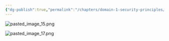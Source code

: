 ```yaml
---
{"dg-publish":true,"permalink":"/chapters/domain-1-security-principles/domain-1-security-principles/1-11-professional-code-of-conduct/","noteIcon":""}
---
```


![pasted_image_15.png](/img/user/pasted_image_15.png)

![pasted_image_17.png](/img/user/pasted_image_17.png)